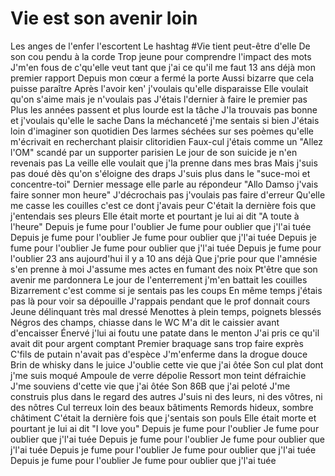 Vie est son avenir loin
=======
Les anges de l'enfer l'escortent
Le hashtag #Vie tient peut-être d'elle
De son cou pendu à la corde
Trop jeune pour comprendre l'impact des mots
J'm'en fous de c'qu'elle veut tant que j'ai ce qu'il me faut
13 ans déjà mon premier rapport
Depuis mon cœur a fermé la porte
Aussi bizarre que cela puisse paraître
Après l'avoir ken' j'voulais qu'elle disparaisse
Elle voulait qu'on s'aime mais je n'voulais pas
J'étais l'dernier à faire le premier pas
Plus les années passent et plus lourde est la tâche
J'la trouvais pas bonne et j'voulais qu'elle le sache
Dans la méchanceté j'me sentais si bien
J'étais loin d'imaginer son quotidien
Des larmes séchées sur ses poèmes qu'elle m'écrivait en recherchant plaisir clitoridien
Faux-cul j'étais comme un "Allez l'OM" scandé par un supporter parisien
Le jour de son suicide je n'en revenais pas
La veille elle voulait que j'la prenne dans mes bras
Mais j'suis pas doué dès qu'on s'éloigne des draps
J'suis plus dans le "suce-moi et concentre-toi"
Dernier message elle parle au répondeur
"Allo Damso j'vais faire sonner mon heure"
J'décrochais pas j'voulais pas faire d'erreur
Qu'elle me casse les couilles c'est ce dont j'avais peur
C'était la dernière fois que j'entendais ses pleurs
Elle était morte et pourtant je lui ai dit "A toute à l'heure"
Depuis je fume pour l'oublier
Je fume pour oublier que j'l'ai tuée
Depuis je fume pour l'oublier
Je fume pour oublier que j'l'ai tuée
Depuis je fume pour l'oublier
Je fume pour oublier que j'l'ai tuée
Depuis je fume pour l'oublier
23 ans aujourd'hui il y a 10 ans déjà
Que j'prie pour que l'amnésie s'en prenne à moi
J'assume mes actes en fumant des noix
Pt'être que son avenir me pardonnera
Le jour de l'enterrement j'm'en battait les couilles
Bizarrement c'est comme si je sentais pas les coups
En même temps j'étais pas là pour voir sa dépouille
J'rappais pendant que le prof donnait cours
Jeune délinquant très mal dressé
Menottes à plein temps, poignets blessés
Négros des champs, chiasse dans le WC
M'a dit le caissier avant d'encaisser
Énervé j'lui ai foutu une patate dans le menton
J'ai pris ce qu'il avait dit pour argent comptant
Premier braquage sans trop faire exprès
C'fils de putain n'avait pas d'espèce
J'm'enferme dans la drogue douce
Brin de whisky dans le juice
J'oublie cette vie que j'ai ôtée
Son cul plat dont j'me suis moqué
Ampoule de verre dépolie
Ressort mon teint défraichie
J'me souviens d'cette vie que j'ai ôtée
Son 86B que j'ai peloté
J'me construis plus dans le regard des autres
J'suis ni des leurs, ni des vôtres, ni des nôtres
Cul terreux loin des beaux bâtiments
Remords hideux, sombre châtiment
C'était la dernière fois que j'sentais son pouls
Elle était morte et pourtant je lui ai dit "I love you"
Depuis je fume pour l'oublier
Je fume pour oublier que j'l'ai tuée
Depuis je fume pour l'oublier
Je fume pour oublier que j'l'ai tuée
Depuis je fume pour l'oublier
Je fume pour oublier que j'l'ai tuée
Depuis je fume pour l'oublier
Je fume pour oublier que j'l'ai tuée